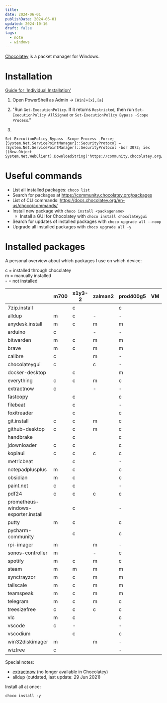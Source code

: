 ```yaml
---
title: 
date: 2024-06-01
publishDate: 2024-06-01
updated: 2024-10-16
draft: false
tags:
  - note
  - windows
---
```

 
[Chocolatey](https://chocolatey.org/) is a packet manager for Windows.

# Installation

[Guide for 'Individual Installation'](https://chocolatey.org/install#individual)

1. Open PowerShell as Admin -> `[Win]+[x],[a]`

2. "Run `Get-ExecutionPolicy`. If it returns `Restricted`, then run `Set-ExecutionPolicy AllSigned` or `Set-ExecutionPolicy Bypass -Scope Process`."

3. 

  ```shell
  Set-ExecutionPolicy Bypass -Scope Process -Force; [System.Net.ServicePointManager]::SecurityProtocol = [System.Net.ServicePointManager]::SecurityProtocol -bor 3072; iex ((New-Object System.Net.WebClient).DownloadString('https://community.chocolatey.org/install.ps1'))
  ```

# Useful commands

- List all installed packages: `choco list`
- Search for packages at https://community.chocolatey.org/packages
- List of CLI commands: https://docs.chocolatey.org/en-us/choco/commands/
- Install new package with `choco install <packagename>`
  - Install a GUI for Chocolatey with `choco install chocolateygui`
- Search for updates of installed packages with `choco upgrade all --noop`
- Upgrade all installed packages with `choco upgrade all -y`

# Installed packages

A personal overview about which packages I use on which device:

c = installed through chocolatey  
m = manually installed  
\- = not installed  

|                                     | m700 | x1y3-2 | zalman2 | prod400g5 | VM  |
| ----------------------------------- | ---- | ------ | ------- | --------- | --- |
| 7zip.install                        |      | c      |         | c         |     |
| alldup                              | m    | c      | -       | -         |     |
| anydesk.install                     | m    | c      | m       | m         |     |
| arduino                             | c    |        | -       | -         |     |
| bitwarden                           | m    | c      | m       | m         |     |
| brave                               | m    | c      | m       | m         |     |
| calibre                             | c    |        | m       | -         |     |
| chocolateygui                       | c    |        | c       | -         |     |
| docker-desktop                      |      | c      |         | m         |     |
| everything                          | c    | c      | m       | c         |     |
| extractnow                          | c    |        | -       | -         |     |
| fastcopy                            |      | c      |         | c         |     |
| filebeat                            |      | c      |         | -         |     |
| foxitreader                         |      | c      |         | c         |     |
| git.install                         | c    | c      | m       | c         |     |
| github-desktop                      | c    | c      | m       | c         |     |
| handbrake                           |      | c      |         | c         |     |
| jdownloader                         | c    | c      |         | c         |     |
| kopiaui                             | c    | c      | c       | c         |     |
| metricbeat                          |      | c      |         | -         |     |
| notepadplusplus                     | m    | c      |         | c         |     |
| obsidian                            | m    | c      |         | c         |     |
| paint.net                           | c    | c      |         | -         |     |
| pdf24                               | c    | c      | c       | c         |     |
| prometheus-windows-exporter.install |      | c      |         | -         |     |
| putty                               | m    | c      |         | c         |     |
| pycharm-community                   |      | c      |         | c         |     |
| rpi-imager                          | m    |        | m       | -         |     |
| sonos-controller                    | m    |        | -       | c         |     |
| spotify                             | m    | c      | m       | c         |     |
| steam                               | m    | m      | m       | m         |     |
| synctrayzor                         | m    | c      | m       | m         |     |
| tailscale                           | m    | c      | m       | m         |     |
| teamspeak                           | m    | c      | m       | m         |     |
| telegram                            | m    | c      | m       | c         |     |
| treesizefree                        | c    | c      | c       | c         |     |
| vlc                                 | m    | c      |         | c         |     |
| vscode                              | c    | -      |         | -         |     |
| vscodium                            |      | c      |         | c         |     |
| win32diskimager                     | m    |        | m       | -         |     |
| wiztree                             | c    |        |         | -         |     |

Special notes:
- [extractnow](https://extractnow.com/#/home) (no longer available in Chocolatey)
- alldup (outdated, last update: 29 Jun 2021)

Install all at once:
  ```shell
  choco install -y 
  ```



